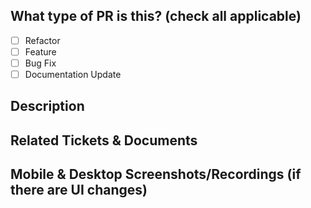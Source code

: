 <!--- Prepend PR title with [WIP] if work in progress. Remove when ready for review. -->

## What type of PR is this? (check all applicable)

- [ ] Refactor
- [ ] Feature
- [ ] Bug Fix
- [ ] Documentation Update

## Description

## Related Tickets & Documents

## Mobile & Desktop Screenshots/Recordings (if there are UI changes)
